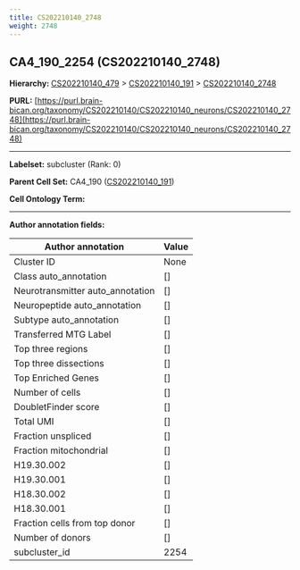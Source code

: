```yaml
---
title: CS202210140_2748
weight: 2748
---
```

## CA4_190_2254 (CS202210140_2748)
<b>Hierarchy: </b>
[CS202210140_479](../CS202210140_479) >
[CS202210140_191](../CS202210140_191) >
[CS202210140_2748](../CS202210140_2748)

**PURL:** [https://purl.brain-bican.org/taxonomy/CS202210140/CS202210140_neurons/CS202210140_2748](https://purl.brain-bican.org/taxonomy/CS202210140/CS202210140_neurons/CS202210140_2748)

---


**Labelset:** subcluster (Rank: 0)

**Parent Cell Set:** CA4_190 ([CS202210140_191](../CS202210140_191))



**Cell Ontology Term:** 

[MARKER GENES.]: #


---

[TRANSFERRED ANNOTATIONS.]: #


[AUTHOR ANNOTATION FIELDS.]: #


**Author annotation fields:**

| Author annotation | Value |
|-------------------|-------|
|Cluster ID|None|
|Class auto_annotation|[]|
|Neurotransmitter auto_annotation|[]|
|Neuropeptide auto_annotation|[]|
|Subtype auto_annotation|[]|
|Transferred MTG Label|[]|
|Top three regions|[]|
|Top three dissections|[]|
|Top Enriched Genes|[]|
|Number of cells|[]|
|DoubletFinder score|[]|
|Total UMI|[]|
|Fraction unspliced|[]|
|Fraction mitochondrial|[]|
|H19.30.002|[]|
|H19.30.001|[]|
|H18.30.002|[]|
|H18.30.001|[]|
|Fraction cells from top donor|[]|
|Number of donors|[]|
|subcluster_id|2254|

